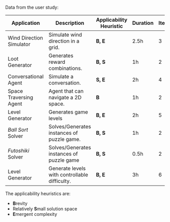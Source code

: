 Data from the user study:

| Application              | Description                                   | Applicability Heuristic | Duration | Iterations |
|--------------------------|-----------------------------------------------|-------------------------|----------|------------|
| Wind Direction Simulator | Simulate wind direction in a grid.            | **B, E**                | 2.5h     | 3          |
| Loot Generator           | Generates reward combinations.                | **B, S**                | 1h       | 2          |
| Conversational Agent     | Simulate a conversation.                      | **S, E**                | 2h       | 4          |
| Space Traversing Agent   | Agent that can navigate a 2D space.           | **B**                   | 1h       | 2          |
| Level Generator          | Generates game levels                         | **B, E**                | 2h       | 5          |
| *Ball Sort* Solver       | Solves/Generates instances of puzzle game.    | **B, S**                | 1h       | 2          |
| *Futoshiki* Solver       | Solves/Generates instances of puzzle game     | **B, S**                | 0.5h     | 2          |
| Level Generator          | Generate levels with controllable difficulty. | **B, E**                | 3h       | 6          |

The applicability heuristics are:

- **B**revity
- Relatively **S**mall solution space
- **E**mergent complexity
